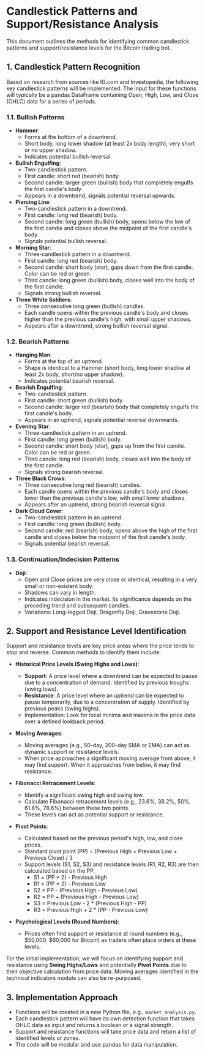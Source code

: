 # Candlestick Patterns and Support/Resistance Analysis

This document outlines the methods for identifying common candlestick patterns and support/resistance levels for the Bitcoin trading bot.

## 1. Candlestick Pattern Recognition

Based on research from sources like IG.com and Investopedia, the following key candlestick patterns will be implemented. The input for these functions will typically be a pandas DataFrame containing Open, High, Low, and Close (OHLC) data for a series of periods.

### 1.1. Bullish Patterns

*   **Hammer**:
    *   Forms at the bottom of a downtrend.
    *   Short body, long lower shadow (at least 2x body length), very short or no upper shadow.
    *   Indicates potential bullish reversal.
*   **Bullish Engulfing**:
    *   Two-candlestick pattern.
    *   First candle: short red (bearish) body.
    *   Second candle: larger green (bullish) body that completely engulfs the first candle's body.
    *   Appears in a downtrend, signals potential reversal upwards.
*   **Piercing Line**:
    *   Two-candlestick pattern in a downtrend.
    *   First candle: long red (bearish) body.
    *   Second candle: long green (bullish) body, opens below the low of the first candle and closes above the midpoint of the first candle's body.
    *   Signals potential bullish reversal.
*   **Morning Star**:
    *   Three-candlestick pattern in a downtrend.
    *   First candle: long red (bearish) body.
    *   Second candle: short body (star), gaps down from the first candle. Color can be red or green.
    *   Third candle: long green (bullish) body, closes well into the body of the first candle.
    *   Signals strong bullish reversal.
*   **Three White Soldiers**:
    *   Three consecutive long green (bullish) candles.
    *   Each candle opens within the previous candle's body and closes higher than the previous candle's high, with small upper shadows.
    *   Appears after a downtrend, strong bullish reversal signal.

### 1.2. Bearish Patterns

*   **Hanging Man**:
    *   Forms at the top of an uptrend.
    *   Shape is identical to a Hammer (short body, long lower shadow at least 2x body, short/no upper shadow).
    *   Indicates potential bearish reversal.
*   **Bearish Engulfing**:
    *   Two-candlestick pattern.
    *   First candle: short green (bullish) body.
    *   Second candle: larger red (bearish) body that completely engulfs the first candle's body.
    *   Appears in an uptrend, signals potential reversal downwards.
*   **Evening Star**:
    *   Three-candlestick pattern in an uptrend.
    *   First candle: long green (bullish) body.
    *   Second candle: short body (star), gaps up from the first candle. Color can be red or green.
    *   Third candle: long red (bearish) body, closes well into the body of the first candle.
    *   Signals strong bearish reversal.
*   **Three Black Crows**:
    *   Three consecutive long red (bearish) candles.
    *   Each candle opens within the previous candle's body and closes lower than the previous candle's low, with small lower shadows.
    *   Appears after an uptrend, strong bearish reversal signal.
*   **Dark Cloud Cover**:
    *   Two-candlestick pattern in an uptrend.
    *   First candle: long green (bullish) body.
    *   Second candle: red (bearish) body, opens above the high of the first candle and closes below the midpoint of the first candle's body.
    *   Signals potential bearish reversal.

### 1.3. Continuation/Indecision Patterns

*   **Doji**:
    *   Open and Close prices are very close or identical, resulting in a very small or non-existent body.
    *   Shadows can vary in length.
    *   Indicates indecision in the market. Its significance depends on the preceding trend and subsequent candles.
    *   Variations: Long-legged Doji, Dragonfly Doji, Gravestone Doji.

## 2. Support and Resistance Level Identification

Support and resistance levels are key price areas where the price tends to stop and reverse. Common methods to identify them include:

*   **Historical Price Levels (Swing Highs and Lows)**:
    *   **Support**: A price level where a downtrend can be expected to pause due to a concentration of demand. Identified by previous troughs (swing lows).
    *   **Resistance**: A price level where an uptrend can be expected to pause temporarily, due to a concentration of supply. Identified by previous peaks (swing highs).
    *   Implementation: Look for local minima and maxima in the price data over a defined lookback period.

*   **Moving Averages**:
    *   Moving averages (e.g., 50-day, 200-day SMA or EMA) can act as dynamic support or resistance levels.
    *   When price approaches a significant moving average from above, it may find support. When it approaches from below, it may find resistance.

*   **Fibonacci Retracement Levels**:
    *   Identify a significant swing high and swing low.
    *   Calculate Fibonacci retracement levels (e.g., 23.6%, 38.2%, 50%, 61.8%, 78.6%) between these two points.
    *   These levels can act as potential support or resistance.

*   **Pivot Points**:
    *   Calculated based on the previous period's high, low, and close prices.
    *   Standard pivot point (PP) = (Previous High + Previous Low + Previous Close) / 3
    *   Support levels (S1, S2, S3) and resistance levels (R1, R2, R3) are then calculated based on the PP.
        *   S1 = (PP * 2) - Previous High
        *   R1 = (PP * 2) - Previous Low
        *   S2 = PP - (Previous High - Previous Low)
        *   R2 = PP + (Previous High - Previous Low)
        *   S3 = Previous Low - 2 * (Previous High - PP)
        *   R3 = Previous High + 2 * (PP - Previous Low)

*   **Psychological Levels (Round Numbers)**:
    *   Prices often find support or resistance at round numbers (e.g., $50,000, $60,000 for Bitcoin) as traders often place orders at these levels.

For the initial implementation, we will focus on identifying support and resistance using **Swing Highs/Lows** and potentially **Pivot Points** due to their objective calculation from price data. Moving averages identified in the technical indicators module can also be re-purposed.

## 3. Implementation Approach

*   Functions will be created in a new Python file, e.g., `market_analysis.py`.
*   Each candlestick pattern will have its own detection function that takes OHLC data as input and returns a boolean or a signal strength.
*   Support and resistance functions will take price data and return a list of identified levels or zones.
*   The code will be modular and use pandas for data manipulation.


